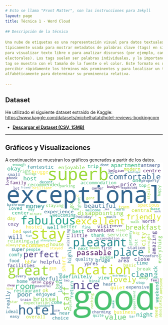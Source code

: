 ```yaml
---
# Esto se llama "Front Matter", son las instrucciones para Jekyll
layout: page
title: Técnica 1 - Word Cloud

## Descripción de la técnica

Una nube de etiquetas es una representación visual para datos textuales,
típicamente usada para mostrar metadatos de palabras clave (tags) en sitios web,
para visualizar texto libre o para analizar discursos (por ejemplo, campañas
electorales). Los tags suelen ser palabras individuales, y la importancia de cada
tag se muestra con el tamaño de la fuente o el color. Este formato es útil para
percibir rápidamente los términos más prominentes y para localizar un término
alfabéticamente para determinar su prominencia relativa.

---
```


## Dataset

He utilizado el siguiente dataset extraído de Kaggle:
	https://www.kaggle.com/datasets/michelhatab/hotel-reviews-bookingcom
	

* **[Descargar el Dataset (CSV, 15MB)](./assets/datasets/booking_reviews.csv)**

---

## Gráficos y Visualizaciones

A continuación se muestran los gráficos generados a partir de los datos.
![Gráfico](./assets/images/wordcloud_booking.png)